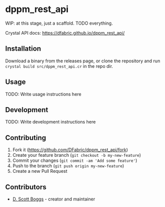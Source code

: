 # dppm_rest_api

WIP: at this stage, just a scaffold. TODO everything.

Crystal API docs: https://dfabric.github.io/dppm_rest_api/

## Installation

Download a binary from the releases page, or clone the repository and run
`crystal build src/dppm_rest_api.cr` in the repo dir.

## Usage

TODO: Write usage instructions here

## Development

TODO: Write development instructions here

## Contributing

1. Fork it (<https://github.com/DFabric/dppm_rest_api/fork>)
2. Create your feature branch (`git checkout -b my-new-feature`)
3. Commit your changes (`git commit -am 'Add some feature'`)
4. Push to the branch (`git push origin my-new-feature`)
5. Create a new Pull Request

## Contributors

- [D. Scott Boggs](https://github.com/dscottboggs) - creator and maintainer
